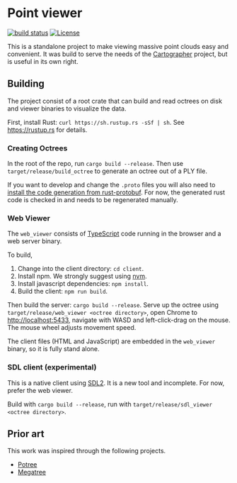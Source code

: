 # Point viewer

[![build status](https://travis-ci.org/googlecartographer/point_cloud_viewer.svg?branch=master)](https://travis-ci.org/googlecartographer/point_cloud_viewer) [![License](https://img.shields.io/badge/License-Apache%202.0-blue.svg)](https://github.com/googlecartographer/point_cloud_viewer/blob/master/LICENSE)

This is a standalone project to make viewing massive point clouds easy and convenient.
It was build to serve the needs of the [Cartographer](https://github.com/googlecartographer) project, but is useful in its own right.

## Building

The project consist of a root crate that can build and read octrees on disk and viewer binaries to visualize the data.

First, install Rust: `curl https://sh.rustup.rs -sSf | sh`.
See <https://rustup.rs> for details.

### Creating Octrees

In the root of the repo, run `cargo build --release`.
Then use `target/release/build_octree` to generate an octree out of a PLY file.

If you want to develop and change the `.proto` files you will also need to [install the code generation from rust-protobuf](https://github.com/stepancheg/rust-protobuf/).
For now, the generated rust code is checked in and needs to be regenerated manually.

### Web Viewer

The `web_viewer` consists of [TypeScript](https://www.typescriptlang.org) code running in the browser and a web server binary.

To build,

1. Change into the client directory: `cd client`.
2. Install npm. We strongly suggest using [nvm](https://github.com/creationix/nvm).
3. Install javascript dependencies: `npm install`.
4. Build the client: `npm run build`.

Then build the server: `cargo build --release`.
Serve up the octree using `target/release/web_viewer <octree directory>`, open Chrome to <http://localhost:5433>, navigate with WASD and left-click-drag on the mouse.
The mouse wheel adjusts movement speed.

The client files (HTML and JavaScript) are embedded in the `web_viewer` binary, so it is fully stand alone.

### SDL client (experimental)

This is a native client using [SDL2](https://libsdl.org).
It is a new tool and incomplete.
For now, prefer the web viewer.

Build with `cargo build --release`, run with `target/release/sdl_viewer <octree directory>`.

## Prior art

This work was inspired through the following projects.

- [Potree](http://potree.org)
- [Megatree](http://wiki.ros.org/megatree)
